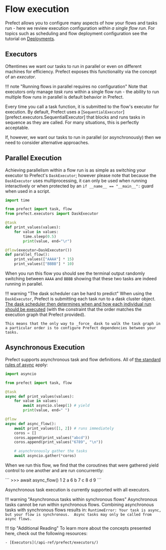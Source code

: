 # Flow execution

Prefect allows you to configure many aspects of how your flows and tasks run - here we review execution configuration _within a single flow run_.  For topics such as scheduling and flow deployment configuration see the tutorial on [Deployments](/tutorials/deployments/).

## Executors

Oftentimes we want our tasks to run in parallel or even on different machines for efficiency.  Prefect exposes this functionality via the concept of an _executor_.

!!! note "Running flows in parallel requires no configuration"
    Note that executors only manage _task runs_ within a single flow run - the ability to run multiple flow runs in parallel is default behavior in Prefect.  

Every time you call a task function, it is submitted to the flow's executor for execution.  By default, Prefect uses a [`SequentialExecutor`][prefect.executors.SequentialExecutor] that blocks and runs tasks in sequence as they are called.  For many situations, this is perfectly acceptable.

If, however, we want our tasks to run in parallel (or asynchronously) then we need to consider alternative approaches. 

## Parallel Execution

Achieving parallelism within a flow run is as simple as switching your executor to Prefect's `DaskExecutor`; however please note that because the `DaskExecutor` uses multiprocessing, it can only be used when running interactively or when protected by an `if __name__ == "__main__":` guard when used in a script.

```python
import time

from prefect import task, flow
from prefect.executors import DaskExecutor

@task
def print_values(values):
    for value in values:
        time.sleep(0.5)
        print(value, end="\r")

@flow(executor=DaskExecutor())
def parallel_flow():
    print_values(["AAAA"] * 15)
    print_values(["BBBB"] * 10)
```

When you run this flow you should see the terminal output randomly switching between `AAAA` and `BBBB` showing that these two tasks are indeed running in parallel.

!!! warning "The dask scheduler can be hard to predict"
    When using the `DaskExecutor`, Prefect is submitting each task run to a dask cluster object.  [The dask scheduler then determines when and how each individual run should be executed](https://distributed.dask.org/en/latest/scheduling-policies.html) (with the constraint that the order matches the execution graph that Prefect provided).  

    This means that the only way to _force_ dask to walk the task graph in a particular order is to configure Prefect dependencies between your tasks.

## Asynchronous Execution

Prefect supports asynchronous task and flow definitions.  All of [the standard rules of async](https://docs.python.org/3/library/asyncio-task.html) apply:

```python
import asyncio

from prefect import task, flow

@task
async def print_values(values):
    for value in values:
        await asyncio.sleep(1) # yield
        print(value, end=" ")

@flow
async def async_flow():
    await print_values([1, 2]) # runs immediately
    coros = [] 
    coros.append(print_values("abcd"))
    coros.append(print_values("6789", "\n"))

    # asynchronously gather the tasks
    await asyncio.gather(*coros)
```

When we run this flow, we find that the coroutines that were gathered yield control to one another and are run concurrently:

<div class="termy">
```
>>> await async_flow()
1 2 a 6 b 7 c 8 d 9
```
</div>

Asynchronous task execution is currently supported with all executors.

!!! warning "Asynchronous tasks within synchronous flows"
    Asynchronous tasks cannot be run within synchronous flows.  Combining asynchronous tasks with synchronous flows results in:
    ```
    RuntimeError: Your task is async, but your flow is synchronous. 
    Async tasks may only be called from async flows.
    ```

!!! tip "Additional Reading"
    To learn more about the concepts presented here, check out the following resources:

    - [Executors](/api-ref/prefect/executors/)
